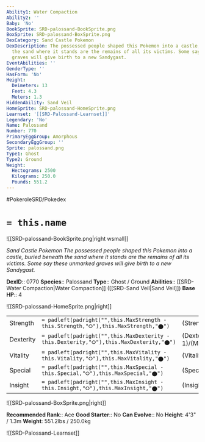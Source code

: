 ```yaml
---
Ability1: Water Compaction
Ability2: ''
Baby: 'No'
BookSprite: SRD-palossand-BookSprite.png
BoxSprite: SRD-palossand-BoxSprite.png
DexCategory: Sand Castle Pokemon
DexDescription: The possessed people shaped this Pokemon into a castle, buried beneath
  the sand where it stands are the remains of all its victims. Some say these unmarked
  graves will give birth to a new Sandygast.
EventAbilities: ''
GenderType: ''
HasForm: 'No'
Height:
  Deimeters: 13
  Feet: 4.3
  Meters: 1.3
HiddenAbility: Sand Veil
HomeSprite: SRD-palossand-HomeSprite.png
Learnset: '[[SRD-Palossand-Learnset]]'
Legendary: 'No'
Name: Palossand
Number: 770
PrimaryEggGroup: Amorphous
SecondaryEggGroup: ''
Sprite: palossand.png
Type1: Ghost
Type2: Ground
Weight:
  Hectograms: 2500
  Kilograms: 250.0
  Pounds: 551.2
---
```


#PokeroleSRD/Pokedex

# `= this.name`

![[SRD-palossand-BookSprite.png|right wsmall]]

*Sand Castle Pokemon*
*The possessed people shaped this Pokemon into a castle, buried beneath the sand where it stands are the remains of all its victims. Some say these unmarked graves will give birth to a new Sandygast.*

**DexID**:: 0770
**Species**:: Palossand
**Type**:: Ghost / Ground
**Abilities**:: [[SRD-Water Compaction|Water Compaction]] ([[SRD-Sand Veil|Sand Veil]])
**Base HP**:: 4

![[SRD-palossand-HomeSprite.png|right]]

|           |                                                                                        |                                          |
| --------- | -------------------------------------------------------------------------------------- | ---------------------------------------- |
| Strength  | `= padleft(padright("",this.MaxStrength - this.Strength,"⭘"),this.MaxStrength,"⬤")`    | (Strength::2)/(MaxStrength::5)   |
| Dexterity | `= padleft(padright("",this.MaxDexterity - this.Dexterity,"⭘"),this.MaxDexterity,"⬤")` | (Dexterity:: 1)/(MaxDexterity::3) |
| Vitality  | `= padleft(padright("",this.MaxVitality - this.Vitality,"⭘"),this.MaxVitality,"⬤")`    | (Vitality::3)/(MaxVitality::6)   |
| Special   | `= padleft(padright("",this.MaxSpecial - this.Special,"⭘"),this.MaxSpecial,"⬤")`       | (Special::3)/(MaxSpecial::6)     |
| Insight   | `= padleft(padright("",this.MaxInsight - this.Insight,"⭘"),this.MaxInsight,"⬤")`       | (Insight::2)/(MaxInsight::5)     |

![[SRD-palossand-BoxSprite.png|right]]

**Recommended Rank**:: Ace
**Good Starter**:: No
**Can Evolve**:: No
**Height**: 4'3" / 1.3m
**Weight**: 551.2lbs / 250.0kg

![[SRD-Palossand-Learnset]]